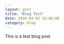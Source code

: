 ```yaml
---
layout: post
title: "Blog Test"
date: 2016-04-02 16:00:00
category: blog
---
```


This is a test blog post